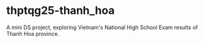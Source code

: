 # thptqg25-thanh_hoa
A mini DS project, exploring Vietnam's National High School Exam results of Thanh Hoa province.
